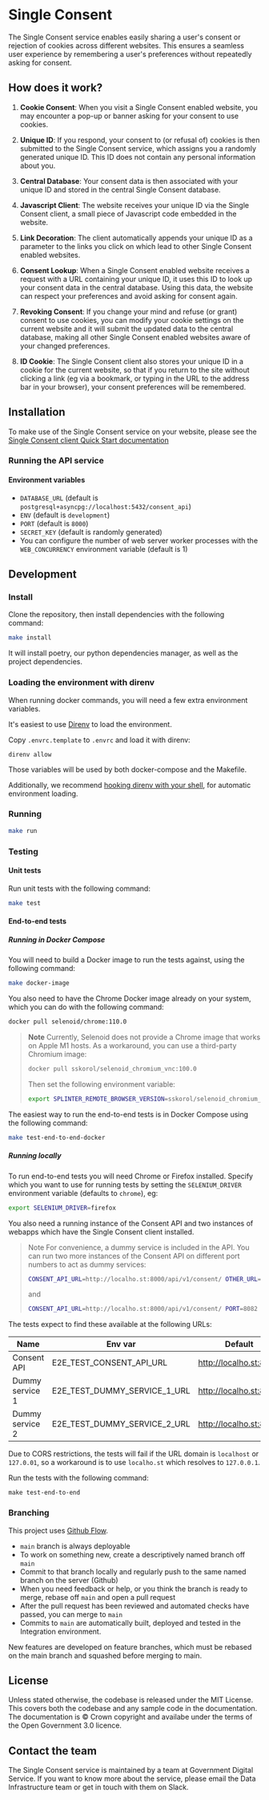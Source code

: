 # Single Consent

The Single Consent service enables easily sharing a user's consent or rejection
of cookies across different websites. This ensures a seamless user experience by
remembering a user's preferences without repeatedly asking for consent.

## How does it work?

1. **Cookie Consent**: When you visit a Single Consent enabled website, you may
   encounter a pop-up or banner asking for your consent to use cookies.

2. **Unique ID**: If you respond, your consent to (or refusal of) cookies is
   then submitted to the Single Consent service, which assigns you a randomly
   generated unique ID. This ID does not contain any personal information about
   you.

3. **Central Database**: Your consent data is then associated with your unique
   ID and stored in the central Single Consent database.

4. **Javascript Client**: The website receives your unique ID via the Single
   Consent client, a small piece of Javascript code embedded in the website.

5. **Link Decoration**: The client automatically appends your
   unique ID as a parameter to the links you click on which lead to other
   Single Consent enabled websites.

6. **Consent Lookup**: When a Single Consent enabled website receives a request
   with a URL containing your unique ID, it uses this ID to look up your consent
   data in the central database. Using this data, the website can respect your
   preferences and avoid asking for consent again.

7. **Revoking Consent**: If you change your mind and refuse (or grant) consent
   to use cookies, you can modify your cookie settings on the current website
   and it will submit the updated data to the central database, making all other
   Single Consent enabled websites aware of your changed preferences.

8. **ID Cookie**: The Single Consent client also stores your unique ID in a
   cookie for the current website, so that if you return to the site without
   clicking a link (eg via a bookmark, or typing in the URL to the address bar
   in your browser), your consent preferences will be remembered.

## Installation

To make use of the Single Consent service on your website, please see the
[Single Consent client Quick Start documentation](client/README.md)

### Running the API service

#### Environment variables

* `DATABASE_URL` (default is `postgresql+asyncpg://localhost:5432/consent_api`)
* `ENV` (default is `development`)
* `PORT` (default is `8000`)
* `SECRET_KEY` (default is randomly generated)
* You can configure the number of web server worker processes with the
`WEB_CONCURRENCY` environment variable (default is 1)

## Development

### Install

Clone the repository, then install dependencies with the following command:

```sh
make install
```

It will install poetry, our python dependencies manager, as well as the project dependencies.


### Loading the environment with direnv

When running docker commands, you will need a few extra environment variables.

It's easiest to use [Direnv](https://direnv.net/) to load the environment.

Copy `.envrc.template` to `.envrc` and load it with direnv:

```shell
direnv allow
```

Those variables will be used by both docker-compose and the Makefile.


Additionally, we recommend [hooking direnv with your shell](https://direnv.net/docs/hook.html), for automatic environment loading.

### Running

```sh
make run
```

### Testing

#### Unit tests

Run unit tests with the following command:

```sh
make test
```

#### End-to-end tests

##### Running in Docker Compose

You will need to build a Docker image to run the tests against, using the
following command:

```sh
make docker-image
```

You also need to have the Chrome Docker image already on your system, which you
can do with the following command:

```sh
docker pull selenoid/chrome:110.0
```

> **Note**
> Currently, Selenoid does not provide a Chrome image that works on Apple M1 hosts. As a
> workaround, you can use a third-party Chromium image:
>
> ```sh
> docker pull sskorol/selenoid_chromium_vnc:100.0
> ```
>
> Then set the following environment variable:
>
> ```sh
> export SPLINTER_REMOTE_BROWSER_VERSION=sskorol/selenoid_chromium_vnc:100.0
> ```

The easiest way to run the end-to-end tests is in Docker Compose using the following
command:

```sh
make test-end-to-end-docker
```

##### Running locally

To run end-to-end tests you will need Chrome or Firefox installed. Specify which you
want to use for running tests by setting the `SELENIUM_DRIVER` environment variable
(defaults to `chrome`), eg:

```sh
export SELENIUM_DRIVER=firefox
```

You also need a running instance of the Consent API and two instances of webapps
which have the Single Consent client installed.

> Note
> For convenience, a dummy service is included in the API.
> You can run two more instances of the Consent API on different port numbers to
> act as dummy services:
>
> ```sh
> CONSENT_API_URL=http://localho.st:8000/api/v1/consent/ OTHER_URL=http://localho.st:8082/dummy-service/ PORT=8081 make run
> ```
>
> and
>
> ```sh
> CONSENT_API_URL=http://localho.st:8000/api/v1/consent/ PORT=8082 make run
> ```

The tests expect to find these available at the following URLs:

| Name            | Env var                      | Default                |
| --              | --                           | --                     |
| Consent API     | E2E_TEST_CONSENT_API_URL     | http://localho.st:8000 |
| Dummy service 1 | E2E_TEST_DUMMY_SERVICE_1_URL | http://localho.st:8080 |
| Dummy service 2 | E2E_TEST_DUMMY_SERVICE_2_URL | http://localho.st:8081 |

Due to CORS restrictions, the tests will fail if the URL domain is `localhost` or
`127.0.01`, so a workaround is to use `localho.st` which resolves to `127.0.0.1`.

Run the tests with the following command:

```
make test-end-to-end
```

### Branching

This project uses [Github Flow](https://githubflow.github.io/).

* `main` branch is always deployable
* To work on something new, create a descriptively named branch off `main`
* Commit to that branch locally and regularly push to the same named branch on the
  server (Github)
* When you need feedback or help, or you think the branch is ready to merge, rebase off
  `main` and open a pull request
* After the pull request has been reviewed and automated checks have passed, you can
  merge to `main`
* Commits to `main` are automatically built, deployed and tested in the Integration
  environment.

New features are developed on feature branches, which must be rebased on the main branch
and squashed before merging to main.

## License

Unless stated otherwise, the codebase is released under the MIT License. This covers
both the codebase and any sample code in the documentation. The documentation is &copy;
Crown copyright and availabe under the terms of the Open Government 3.0 licence.

## Contact the team

The Single Consent service is maintained by a team at Government Digital
Service. If you want to know more about the service, please email the Data
Infrastructure team or get in touch with them on Slack.
